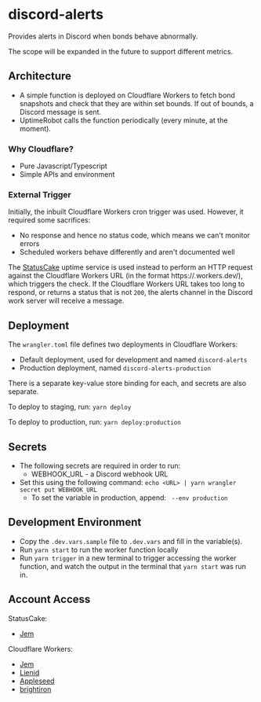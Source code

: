 # discord-alerts

Provides alerts in Discord when bonds behave abnormally.

The scope will be expanded in the future to support different metrics.

## Architecture

- A simple function is deployed on Cloudflare Workers to fetch bond snapshots and check that they are within set bounds. If out of bounds, a Discord message is sent.
- UptimeRobot calls the function periodically (every minute, at the moment).

### Why Cloudflare?

- Pure Javascript/Typescript
- Simple APIs and environment

### External Trigger

Initially, the inbuilt Cloudflare Workers cron trigger was used. However, it required some sacrifices:

- No response and hence no status code, which means we can't monitor errors
- Scheduled workers behave differently and aren't documented well

The [StatusCake](https://app.statuscake.com/) uptime service is used instead to perform an HTTP request against the Cloudflare Workers URL (in the format https://<prefix>.workers.dev/), which triggers the check. If the Cloudflare Workers URL takes too long to respond, or returns a status that is not `200`, the alerts channel in the Discord work server will receive a message.

## Deployment

The `wrangler.toml` file defines two deployments in Cloudflare Workers:

- Default deployment, used for development and named `discord-alerts`
- Production deployment, named `discord-alerts-production`

There is a separate key-value store binding for each, and secrets are also separate.

To deploy to staging, run: `yarn deploy`

To deploy to production, run: `yarn deploy:production`

## Secrets

- The following secrets are required in order to run:
    - WEBHOOK_URL - a Discord webhook URL
- Set this using the following command: `echo <URL> | yarn wrangler secret put WEBHOOK_URL`
    - To set the variable in production, append: ` --env production`

## Development Environment

- Copy the `.dev.vars.sample` file to `.dev.vars` and fill in the variable(s).
- Run `yarn start` to run the worker function locally
- Run `yarn trigger` in a new terminal to trigger accessing the worker function, and watch the output in the terminal that `yarn start` was run in.

## Account Access

StatusCake:

- [Jem](https://github.com/0xJem)

Cloudflare Workers:

- [Jem](https://github.com/0xJem)
- [Lienid](https://github.com/0xLienid)
- [Appleseed](https://github.com/appleseed-iii)
- [brightiron](https://github.com/brightiron)
